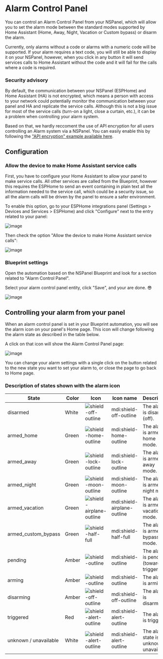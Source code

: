 # Alarm Control Panel

You can control an Alarm Control Panel from your NSPanel,
which will allow you to set the alarm mode between the standard modes supported by
Home Assistant (Home, Away, Night, Vacation or Custom bypass) or disarm the alarm.

Currently, only alarms without a code or alarms with a numeric code will be supported.
If your alarm requires a text code, you will still be able to display it on your NSPanel,
however, when you click in any button it will send services calls to Home Assistant
without the code and it will fail for the calls where a code is required.

### Security advisory

By default, the communication between your NSPanel (ESPHome) and Home Assistant (HA) is not encrypted,
which means a person with access to your network could potentially monitor the communication between your panel and HA and replicate the service calls.
Although this is not a big issue for most of the service calls (turn-on a light,
close a curtain, etc.), it can be a problem when controlling your alarm system.

Based on that, we hardly reccoment the use of API encryption for all users controlling an Alarm system via a NSPanel.
You can easily enable this by following the ["API encryption" example available here](customization.md#api-encryption).

## Configuration

### Allow the device to make Home Assistant service calls

First, you have to configure your Home Assistant to allow your panel to make service calls.
All other services are called from the Blueprint, however this requires the ESPHome to send
an event containing in plain text all the information needed to the service call,
which could be a security issue, so all the alarm calls will be driven by the panel to ensure a safer environment.

To enable this option, go to your ESPHome integrations panel (Settings > Devices and Services > ESPHome)
and click "Configure" next to the entry related to your panel:

![image](https://github.com/Blackymas/NSPanel_HA_Blueprint/assets/94725493/37bfc622-c0cd-4941-a397-3eeb2ddbe6a2)

Then check the option "Allow the device to make Home Assistant service calls":

![image](https://github.com/Blackymas/NSPanel_HA_Blueprint/assets/94725493/9b20a1b6-94ad-4fff-aef2-eb3599db9bf1)

### Blueprint settings

Open the automation based on the NSPanel Blueprint and look for a section related to "Alarm Control Panel".

Select your alarm control panel entity, click "Save", and your are done. :sunglasses:

![image](https://github.com/Blackymas/NSPanel_HA_Blueprint/assets/94725493/859d3f4b-9a05-4694-9e2c-c32ab3a5e22f)

## Controlling your alarm from your panel

When an alarm control panel is set in your Blueprint automation,
you will see the alarm icon on your panel's Home page.
This icon will change following the alarm state as described in the table below.

A click on that icon will show the Alarm Control Panel page:


![image](https://github.com/Blackymas/NSPanel_HA_Blueprint/assets/94725493/bc312981-3d5a-42c7-b0b4-203457ff549f)

You can change your alarm settings with a single click on the button related to the new state
you want to set your alarm to, or close the page to go back to Home page.

### Description of states shown with the alarm icon

State | Color | Icon | Icon name | Description
-- | -- | -- | -- | --
disarmed | White |![shield-off-outline](https://github.com/Blackymas/NSPanel_HA_Blueprint/assets/94725493/5b1c8219-3958-4096-9100-0b4ef47e7dac)|mdi:shield-off-outline | The alarm is disarmed (off).
armed_home | Green |![shield-home-outline](https://github.com/Blackymas/NSPanel_HA_Blueprint/assets/94725493/1ed9347b-139a-4729-a795-b08934b56581)| mdi:shield-home-outline | The alarm is armed in home mode.
armed_away | Green |![shield-lock-outline](https://github.com/Blackymas/NSPanel_HA_Blueprint/assets/94725493/998db33c-3ec5-47dd-9686-c28eee81e9eb)| mdi:shield-lock-outline | The alarm is armed in away mode.
armed_night | Green |![shield-moon-outline](https://github.com/Blackymas/NSPanel_HA_Blueprint/assets/94725493/84528bca-577d-4a43-8366-e6f9e41bc7b4)| mdi:shield-moon-outline | The alarm is armed in night mode.
armed_vacation | Green |![shield-airplane-outline](https://github.com/Blackymas/NSPanel_HA_Blueprint/assets/94725493/067218de-ec8c-4fce-a427-7848a7ae9f27)| mdi:shield-airplane-outline | The alarm is armed in vacation mode.
armed_custom_bypass | Green |![shield-half-full](https://github.com/Blackymas/NSPanel_HA_Blueprint/assets/94725493/af7ed346-28eb-4796-b62b-2a51e9cb6272)| mdi:shield-half-full | The alarm is armed in bypass mode.
pending | Amber |![shield-outline](https://github.com/Blackymas/NSPanel_HA_Blueprint/assets/94725493/31bcd613-04d6-455a-a443-3299211d487e)| mdi:shield-outline | The alarm is pending (towards triggered).
arming | Amber |![shield-outline](https://github.com/Blackymas/NSPanel_HA_Blueprint/assets/94725493/31bcd613-04d6-455a-a443-3299211d487e)| mdi:shield-outline | The alarm is arming.
disarming | Amber |![shield-off-outline](https://github.com/Blackymas/NSPanel_HA_Blueprint/assets/94725493/37c02584-dd65-4575-8d95-c7346de599e4)| mdi:shield-off-outline | The alarm is disarming.
triggered | Red |![shield-alert-outline](https://github.com/Blackymas/NSPanel_HA_Blueprint/assets/94725493/ee1ec55b-e671-4aa0-9baa-77eb2a8c8c7f)| mdi:shield-alert-outline | The alarm is triggered.
unknown / unavailable | White |![shield-alert-outline](https://github.com/Blackymas/NSPanel_HA_Blueprint/assets/94725493/a382e5ab-2e16-453c-bc9b-b3dcd3825de7)| mdi:shield-alert-outline | The alarm state is unknown or unavailable.
